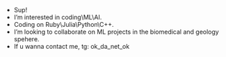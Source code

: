 - Sup!
- I’m interested in coding\ML\AI.
- Coding on Ruby\Julia\Python\C++.
- I’m looking to collaborate on ML projects in the biomedical and geology spehere.
- If u wanna contact me, tg: ok_da_net_ok

<!---
TorAdin/TorAdin is a ✨ special ✨ repository because its `README.md` (this file) appears on your GitHub profile.
You can click the Preview link to take a look at your changes.
--->
